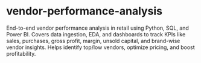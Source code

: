 # vendor-performance-analysis
End-to-end vendor performance analysis in retail using Python, SQL, and Power BI. Covers data ingestion, EDA, and dashboards to track KPIs like sales, purchases, gross profit, margin, unsold capital, and brand-wise vendor insights. Helps identify top/low vendors, optimize pricing, and boost profitability.
